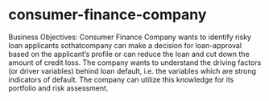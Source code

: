 # consumer-finance-company
Business Objectives: Consumer Finance Company wants to identify risky loan applicants sothatcompany can make a decision for loan-approval based on the applicant’s profile or can reduce the loan and cut down the amount of credit loss.
The company wants to understand the driving factors (or driver variables) behind loan default, i.e. the variables which are strong indicators of default. The company can utilize this knowledge for its portfolio and risk assessment.
